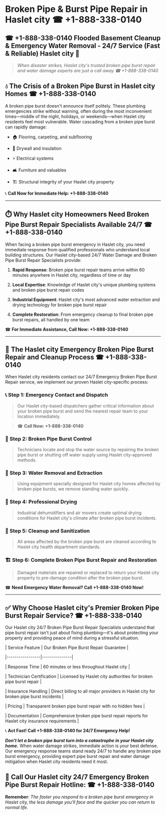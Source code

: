 # Broken Pipe & Burst Pipe Repair in Haslet city ☎ +1-888-338-0140  
## ☎ +1-888-338-0140 Flooded Basement Cleanup & Emergency Water Removal - 24/7 Service (Fast & Reliable) Haslet city 🚨  

> *When disaster strikes, Haslet city's trusted broken pipe burst repair and water damage experts are just a call away ☎ +1-888-338-0140*  

## 💧 The Crisis of a Broken Pipe Burst in Haslet city Homes ☎ +1-888-338-0140  

A broken pipe burst doesn't announce itself politely. These plumbing emergencies strike without warning, often during the most inconvenient times—middle of the night, holidays, or weekends—when Haslet city residents feel most vulnerable. Water cascading from a broken pipe burst can rapidly damage:  

* 🏠 Flooring, carpeting, and subflooring  
* 🧱 Drywall and insulation  
* ⚡ Electrical systems  
* 🛋️ Furniture and valuables  
* 🏗️ Structural integrity of your Haslet city property  

📞 **Call Now for Immediate Help: +1-888-338-0140**  

---  

## ⏱️ Why Haslet city Homeowners Need Broken Pipe Burst Repair Specialists Available 24/7 ☎ +1-888-338-0140  

When facing a broken pipe burst emergency in Haslet city, you need immediate response from qualified professionals who understand local building structures. Our Haslet city-based 24/7 Water Damage and Broken Pipe Burst Repair Specialists provide:  

1. **Rapid Response**: Broken pipe burst repair teams arrive within 60 minutes anywhere in Haslet city, regardless of time or day  
2. **Local Expertise**: Knowledge of Haslet city's unique plumbing systems and broken pipe burst repair codes  
3. **Industrial Equipment**: Haslet city's most advanced water extraction and drying technology for broken pipe burst repair  
4. **Complete Restoration**: From emergency cleanup to final broken pipe burst repairs, all handled by one team  

☎ **For Immediate Assistance, Call Now: +1-888-338-0140**  

---  

## 🔧 The Haslet city Emergency Broken Pipe Burst Repair and Cleanup Process ☎ +1-888-338-0140  

When Haslet city residents contact our 24/7 Emergency Broken Pipe Burst Repair service, we implement our proven Haslet city-specific process:  

### 📞 Step 1: Emergency Contact and Dispatch  
> Our Haslet city-based dispatchers gather critical information about your broken pipe burst and send the nearest repair team to your location immediately.  
> ☎ **Call Now: +1-888-338-0140**  

### 🚿 Step 2: Broken Pipe Burst Control  
> Technicians locate and stop the water source by repairing the broken pipe burst or shutting off water supply using Haslet city-approved methods.  

### 🌊 Step 3: Water Removal and Extraction  
> Using equipment specially designed for Haslet city homes affected by broken pipe bursts, we remove standing water quickly.  

### 💨 Step 4: Professional Drying  
> Industrial dehumidifiers and air movers create optimal drying conditions for Haslet city's climate after broken pipe burst incidents.  

### 🧼 Step 5: Cleanup and Sanitization  
> All areas affected by the broken pipe burst are cleaned according to Haslet city health department standards.  

### 🏗️ Step 6: Complete Broken Pipe Burst Repair and Restoration  
> Damaged materials are repaired or replaced to return your Haslet city property to pre-damage condition after the broken pipe burst.  

☎ **Need Emergency Water Removal? Call +1-888-338-0140 Now!**  

---  

## ✅ Why Choose Haslet city's Premier Broken Pipe Burst Repair Service? ☎ +1-888-338-0140  

Our Haslet city 24/7 Broken Pipe Burst Repair Specialists understand that pipe burst repair isn't just about fixing plumbing—it's about protecting your property and providing peace of mind during a stressful situation.  

| Service Feature | Our Broken Pipe Burst Repair Guarantee |  
|-----------------|---------------|  
| Response Time | 60 minutes or less throughout Haslet city |  
| Technician Certification | Licensed by Haslet city authorities for broken pipe burst repair |  
| Insurance Handling | Direct billing to all major providers in Haslet city for broken pipe burst incidents |  
| Pricing | Transparent broken pipe burst repair with no hidden fees |  
| Documentation | Comprehensive broken pipe burst repair reports for Haslet city insurance requirements |  

📞 **Act Fast! Call +1-888-338-0140 for 24/7 Emergency Help!**  

***Don't let a broken pipe burst turn into a catastrophe in your Haslet city home.*** When water damage strikes, immediate action is your best defense. Our emergency response teams stand ready 24/7 to handle any broken pipe burst emergency, providing expert pipe burst repair and water damage mitigation when Haslet city residents need it most.  

## 📱 Call Our Haslet city 24/7 Emergency Broken Pipe Burst Repair Hotline: ☎ +1-888-338-0140  

**Remember**: *The faster you respond to a broken pipe burst emergency in Haslet city, the less damage you'll face and the quicker you can return to normal life.*